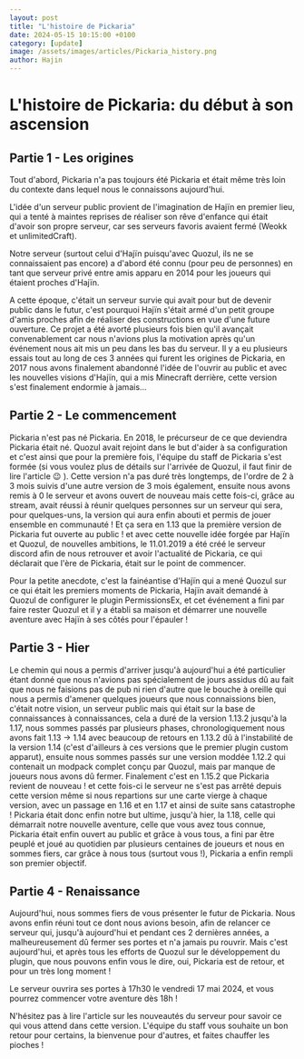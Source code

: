 ```yaml
---
layout: post
title: "L'histoire de Pickaria"
date: 2024-05-15 10:15:00 +0100
category: [update]
image: /assets/images/articles/Pickaria_history.png
author: Hajin
---
```


# L'histoire de Pickaria: du début à son ascension</u></em></h1>



## Partie 1 - Les origines

Tout d'abord, Pickaria n'a pas toujours été Pickaria et était même très loin du contexte dans lequel nous le connaissons aujourd'hui.

L'idée d'un serveur public provient de l'imagination de Hajïn en premier lieu, qui a tenté à maintes reprises de réaliser son rêve d'enfance qui était d'avoir son propre serveur, car ses serveurs favoris avaient fermé (Weokk et unlimitedCraft).

Notre serveur (surtout celui d'Hajïn puisqu'avec Quozul, ils ne se connaissaient pas encore) a d'abord été connu (pour peu de personnes) en tant que serveur privé entre amis apparu en 2014 pour les joueurs qui étaient proches d'Hajïn.

A cette époque, c'était un serveur survie qui avait pour but de devenir public dans le futur, c'est pourquoi Hajïn s'était armé d'un petit groupe d'amis proches afin de réaliser des constructions en vue d'une future ouverture. Ce projet a été avorté plusieurs fois bien qu'il avançait convenablement car nous n'avions plus la motivation après qu'un événement nous ait mis un peu dans les bas du serveur. Il y a eu plusieurs essais tout au long de ces 3 années qui furent les origines de Pickaria, en 2017 nous avons finalement abandonné l'idée de l'ouvrir au public et avec les nouvelles visions d'Hajïn, qui a mis Minecraft derrière, cette version s'est finalement endormie à jamais...


## Partie 2 - Le commencement

Pickaria n'est pas né Pickaria. En 2018, le précurseur de ce que deviendra Pickaria était né. Quozul avait rejoint dans le but d'aider à sa configuration et c'est ainsi que pour la première fois, l'équipe du staff de Pickaria s'est formée (si vous voulez plus de détails sur l'arrivée de Quozul, il faut finir de lire l'article :wink: ). Cette version n'a pas duré très longtemps, de l'ordre de 2 à 3 mois suivis d'une autre version de 3 mois également, ensuite nous avons remis à 0 le serveur et avons ouvert de nouveau mais cette fois-ci, grâce au stream, avait réussi à réunir quelques personnes sur un serveur qui sera, pour quelques-uns, la version qui aura enfin abouti et permis de jouer ensemble en communauté ! Et ça sera en 1.13 que la première version de Pickaria fut ouverte au public ! et avec cette nouvelle idée forgée par Hajïn et Quozul, de nouvelles ambitions, le 11.01.2019 a été créé le serveur discord afin de nous retrouver et avoir l'actualité de Pickaria, ce qui déclarait que l'ère de Pickaria, était sur le point de commencer.


Pour la petite anecdote, c'est la fainéantise d'Hajïn qui a mené Quozul sur ce qui était les premiers moments de Pickaria, Hajïn avait demandé à Quozul de configurer le plugin PermissionsEx, et cet événement a fini par faire rester Quozul et il y a établi sa maison et démarrer une nouvelle aventure avec Hajïn à ses côtés pour l'épauler !


## Partie 3 - Hier

Le chemin qui nous a permis d'arriver jusqu'à aujourd'hui a été particulier étant donné que nous n'avions pas spécialement de jours assidus dû au fait que nous ne faisions pas de pub ni rien d'autre que le bouche à oreille qui nous a permis d'amener quelques joueurs que nous connaissions bien, c'était notre vision, un serveur public mais qui était sur la base de connaissances à connaissances, cela a duré de la version 1.13.2 jusqu'à la 1.17, nous sommes passés par plusieurs phases, chronologiquement nous avons fait 1.13 -> 1.14 avec beaucoup de retours en 1.13.2 dû à l'instabilité de la version 1.14 (c'est d'ailleurs à ces versions que le premier plugin custom apparut), ensuite nous sommes passés sur une version moddée 1.12.2 qui contenait un modpack complet conçu par Quozul, mais par manque de joueurs nous avons dû fermer. Finalement c'est en 1.15.2 que Pickaria revient de nouveau ! et cette fois-ci le serveur ne s'est pas arrêté depuis cette version même si nous repartions sur une carte vierge à chaque version, avec un passage en 1.16 et en 1.17 et ainsi de suite sans catastrophe ! Pickaria était donc enfin notre but ultime, jusqu'à hier, la 1.18, celle qui démarrait notre nouvelle aventure, celle que vous avez tous connue, Pickaria était enfin ouvert au public et grâce à vous tous, a fini par être peuplé et joué au quotidien par plusieurs centaines de joueurs et nous en sommes fiers, car grâce à nous tous (surtout vous !), Pickaria a enfin rempli son premier objectif.

## Partie 4 - Renaissance

Aujourd'hui, nous sommes fiers de vous présenter le futur de Pickaria. Nous avons enfin réuni tout ce dont nous avions besoin, afin de relancer ce serveur qui, jusqu'à aujourd'hui et pendant ces 2 dernières années, a malheureusement dû fermer ses portes et n'a jamais pu rouvrir. Mais c'est aujourd'hui, et après tous les efforts de Quozul sur le développement du plugin, que nous pouvons enfin vous le dire, oui, Pickaria est de retour, et pour un très long moment !

Le serveur ouvrira ses portes à 17h30 le vendredi 17 mai 2024, et vous pourrez commencer votre aventure dès 18h !

N'hésitez pas à lire l'article sur les nouveautés du serveur pour savoir ce qui vous attend dans cette version. L'équipe du staff vous souhaite un bon retour pour certains, la bienvenue pour d'autres, et faites chauffer les pioches !
